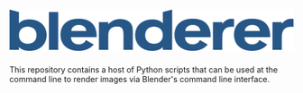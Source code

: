 ![blenderer](header.png)
========================

This repository contains a host of Python scripts that can be used at the command
line to render images via Blender's command line interface.
